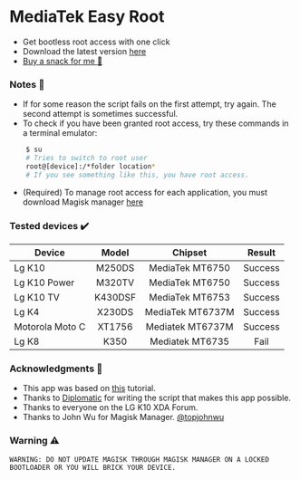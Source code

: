 # MediaTek Easy Root
- Get bootless root access with one click
- Download the latest version [here](https://github.com/JunioJsv/mediatek-easy-root/releases/latest)
- [Buy a snack for me :hamburger:](https://www.mercadopago.com/mlb/checkout/start?pref_id=365594257-359f7b8e-cc7c-4ff2-8fd1-4fc73eb6de50)

### Notes :memo:
- If for some reason the script fails on the first attempt, try again. The second attempt is sometimes successful.
- To check if you have been granted root access, try these commands in a terminal emulator:
```sh
    $ su
    # Tries to switch to root user
    root@[device]:/*folder location*
    # If you see something like this, you have root access.
````
- (Required) To manage root access for each application, you must download Magisk manager [here](https://magiskmanager.com/)

### Tested devices :heavy_check_mark:
|      Device     |  Model  |      Chipset     |  Result |
|-----------------|:-------:|:----------------:|:-------:|
| Lg K10          |  M250DS |  MediaTek MT6750 | Success |
| Lg K10 Power    |  M320TV |  MediaTek MT6750 | Success |
| Lg K10 TV       | K430DSF |  MediaTek MT6753 | Success |
| Lg K4           |  X230DS | MediaTek MT6737M | Success |
| Motorola Moto C |  XT1756 | Mediatek MT6737M | Success |
| Lg K8           |   K350  |  Mediatek MT6735 |   Fail  |

### Acknowledgments :handshake:
- This app was based on [this](https://forum.xda-developers.com/showpost.php?p=79626434&postcount=135) tutorial.
- Thanks to [Diplomatic](https://forum.xda-developers.com/member.php?u=8132642) for writing the script that makes this app possible.
- Thanks to everyone on the LG K10 XDA Forum.
- Thanks to John Wu for Magisk Manager. [@topjohnwu](https://twitter.com/topjohnwu)

### Warning :warning:
    WARNING: DO NOT UPDATE MAGISK THROUGH MAGISK MANAGER ON A LOCKED BOOTLOADER OR YOU WILL BRICK YOUR DEVICE.
